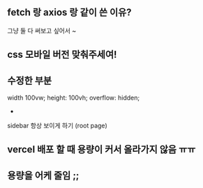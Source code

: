 ## fetch 랑 axios 랑 같이 쓴 이유?
그냥 둘 다 써보고 싶어서 ~

## css 모바일 버전 맞춰주세여!

## 수정한 부분
width 100vw;
height: 100vh;
overflow: hidden;

+
sidebar 항상 보이게 하기 (root page)

## vercel 배포 할 때 용량이 커서 올라가지 않음 ㅠㅠ
## 용량을 어케 줄임 ;;
## 
